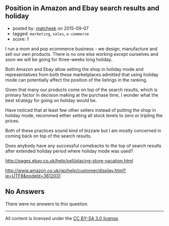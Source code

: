 ## Position in Amazon and Ebay search results and holiday

- posted by: [matcheek](https://stackexchange.com/users/200091/matcheek) on 2015-09-07
- tagged: `marketing`, `sales`, `e-commerce`
- score: 1

I run a mom and pop ecommerce business - we design, manufacture and sell our own products. There is no one else working except ourselves and soon we will be going for three-weeks long holiday.

Both Amazon and Ebay allow setting the shop in holiday mode and representatives from both these marketplaces admitted that using holiday mode can potentially affect the position of the listings in the ranking.

Given that many our products come on top of the search results, which is primary factor in decision making at the purchase time, I wonder what the best strategy for going on holiday would be.

Have noticed that at least few other sellers instead of putting the shop in holiday mode, recommed either setting all stock levels to zero or tripling the prices.

Both of these practices sound kind of bizzare but I am mostly concerned in coming back on top of the search results.

Does anybody have any successful comebacks to the top of search results after extended holiday period where holiday mode was used?

  

http://pages.ebay.co.uk/help/sell/placing-store-vacation.html

http://www.amazon.co.uk/gp/help/customer/display.html?ie=UTF8&nodeId=3612031

## No Answers

There were no answers to this question.


---

All content is licensed under the [CC BY-SA 3.0 license](https://creativecommons.org/licenses/by-sa/3.0/).
